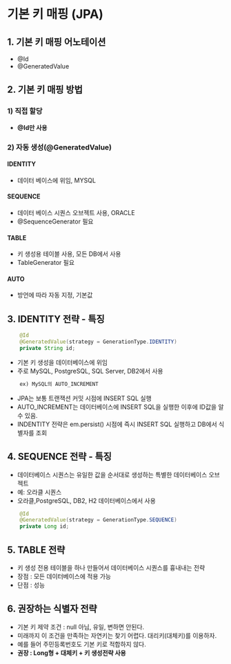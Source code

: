 # 기본 키 매핑 (JPA)

## 1. 기본 키 매핑 어노테이션

- @Id
- @GeneratedValue

## 2. 기본 키 매핑 방법

### 1) 직접 할당

- **@Id만 사용**

### 2) 자동 생성(**@GeneratedValue**)

#### IDENTITY

- 데이터 베이스에 위임, MYSQL

#### SEQUENCE

- 데이터 베이스 시퀀스 오브젝트 사용, ORACLE
- @SequenceGenerator 필요

#### TABLE

- 키 생성용 테이블 사용, 모든 DB에서 사용
- TableGenerator 필요

#### AUTO

- 방언에 따라 자동 지정, 기본값

## 3. IDENTITY 전략 - 특징

```java
    @Id
    @GeneratedValue(strategy = GenerationType.IDENTITY)
    private String id;
```

- 기본 키 생성을 데이터베이스에 위임
- 주로 MySQL, PostgreSQL, SQL Server, DB2에서 사용

```java
    ex) MySQL의 AUTO_INCREMENT
```

- JPA는 보통 트랜잭션 커밋 시점에 INSERT SQL 실행
- AUTO_INCREMENT는 데이터베이스에 INSERT SQL을 실행한 이후에 ID값을 알 수 있음.
- INDENTITY 전략은 em.persist() 시점에 즉시 INSERT SQL 실행하고 DB에서 식별자를 조회

## 4. SEQUENCE 전략 - 특징

- 데이터베이스 시퀀스는 유일한 값을 순서대로 생성하는 특별한 데이터베이스 오브젝트
- 예: 오라클 시퀀스
- 오라클,PostgreSQL, DB2, H2 데이터베이스에서 사용

```java
    @Id
    @GeneratedValue(strategy = GenerationType.SEQUENCE)
    private Long id;
```

## 5. TABLE 전략

- 키 생성 전용 테이블을 하나 만들어서 데이터베이스 시퀀스를 흉내내는 전략
- 장점 : 모든 데이터베이스에 적용 가능
- 단점 : 성능

## 6. 권장하는 식별자 전략

- 기본 키 제약 조건 : null 아님, 유일, 변하면 안된다.
- 미래까지 이 조건을 만족하는 자연키는 찾기 어렵다. 대리키(대체키)를 이용하자.
- 예를 들어 주민등록번호도 기본 키로 적합하지 않다.
- **권장 : Long형 + 대체키 + 키 생성전략 사용**
